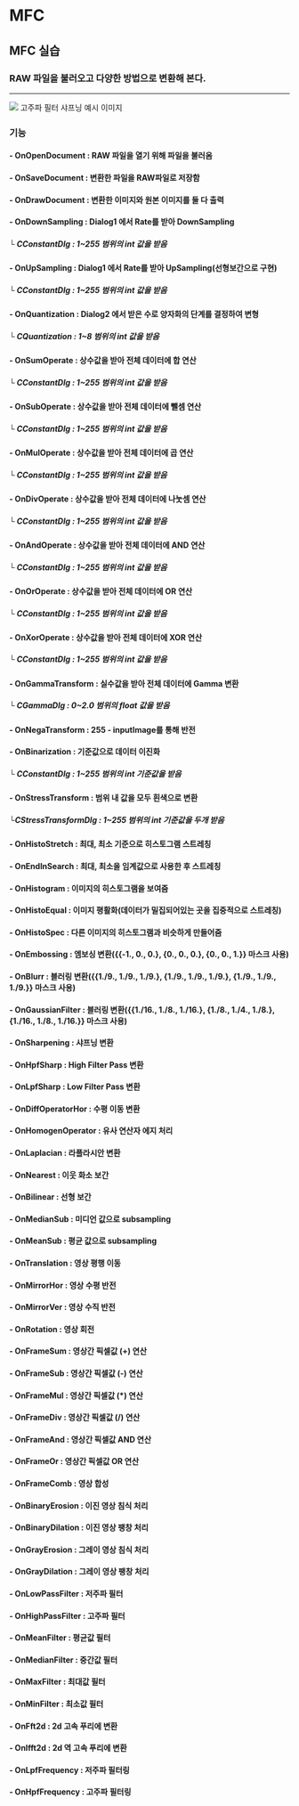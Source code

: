 # MFC

## MFC 실습
### RAW 파일을 불러오고 다양한 방법으로 변환해 본다.
***

<img src= "https://github.com/MinseongS/MFC_ImageProcessing/blob/main/ImageProcessingCapture.PNG">
고주파 필터 샤프닝 예시 이미지

### 기능
#### - OnOpenDocument : RAW 파일을 열기 위해 파일을 불러옴
#### - OnSaveDocument : 변환한 파일을 RAW파일로 저장함
#### - OnDrawDocument : 변환한 이미지와 원본 이미지를 둘 다 출력
#### - OnDownSampling : Dialog1 에서 Rate를 받아 DownSampling
##### └ CConstantDlg : 1~255 범위의 int 값을 받음
#### - OnUpSampling : Dialog1 에서 Rate를 받아 UpSampling(선형보간으로 구현)
##### └ CConstantDlg : 1~255 범위의 int 값을 받음
#### - OnQuantization : Dialog2 에서 받은 수로 양자화의 단계를 결정하여 변형
##### └ CQuantization : 1~8 범위의 int 값을 받음
#### - OnSumOperate : 상수값을 받아 전체 데이터에 합 연산
##### └ CConstantDlg : 1~255 범위의 int 값을 받음
#### - OnSubOperate : 상수값을 받아 전체 데이터에 뺄셈 연산
##### └ CConstantDlg : 1~255 범위의 int 값을 받음
#### - OnMulOperate : 상수값을 받아 전체 데이터에 곱 연산
##### └ CConstantDlg : 1~255 범위의 int 값을 받음
#### - OnDivOperate : 상수값을 받아 전체 데이터에 나눗셈 연산
##### └ CConstantDlg : 1~255 범위의 int 값을 받음
#### - OnAndOperate : 상수값을 받아 전체 데이터에 AND 연산
##### └ CConstantDlg : 1~255 범위의 int 값을 받음
#### - OnOrOperate : 상수값을 받아 전체 데이터에 OR 연산
##### └ CConstantDlg : 1~255 범위의 int 값을 받음
#### - OnXorOperate : 상수값을 받아 전체 데이터에 XOR 연산
##### └ CConstantDlg : 1~255 범위의 int 값을 받음
#### - OnGammaTransform : 실수값을 받아 전체 데이터에 Gamma 변환
##### └ CGammaDlg : 0~2.0 범위의 float 값을 받음
#### - OnNegaTransform : 255 - inputImage를 통해 반전
#### - OnBinarization : 기준값으로 데이터 이진화
##### └ CConstantDlg : 1~255 범위의 int 기준값을 받음
#### - OnStressTransform : 범위 내 값을 모두 흰색으로 변환
##### └CStressTransformDlg : 1~255 범위의 int 기준값을 두개 받음
#### - OnHistoStretch : 최대, 최소 기준으로 히스토그램 스트레칭
#### - OnEndInSearch : 최대, 최소을 임계값으로 사용한 후 스트레칭
#### - OnHistogram : 이미지의 히스토그램을 보여줌
#### - OnHistoEqual : 이미지 평활화(데이터가 밀집되어있는 곳을 집중적으로 스트레칭)
#### - OnHistoSpec : 다른 이미지의 히스토그램과 비슷하게 만들어줌
#### - OnEmbossing : 엠보싱 변환({{-1., 0., 0.}, {0., 0., 0.}, {0., 0., 1.}} 마스크 사용)
#### - OnBlurr : 블러링 변환({{1./9., 1./9., 1./9.}, {1./9., 1./9., 1./9.}, {1./9., 1./9., 1./9.}} 마스크 사용)
#### - OnGaussianFilter : 블러링 변환({{1./16., 1./8., 1./16.}, {1./8., 1./4., 1./8.}, {1./16., 1./8., 1./16.}} 마스크 사용)
#### - OnSharpening : 샤프닝 변환
#### - OnHpfSharp : High Filter Pass 변환
#### - OnLpfSharp : Low Filter Pass 변환
#### - OnDiffOperatorHor : 수평 이동 변환
#### - OnHomogenOperator : 유사 연산자 에지 처리
#### - OnLaplacian : 라플라시안 변환
#### - OnNearest : 이웃 화소 보간
#### - OnBilinear : 선형 보간
#### - OnMedianSub : 미디언 값으로 subsampling
#### - OnMeanSub : 평균 값으로 subsampling
#### - OnTranslation : 영상 평행 이동
#### - OnMirrorHor : 영상 수평 반전
#### - OnMirrorVer : 영상 수직 반전
#### - OnRotation : 영상 회전
#### - OnFrameSum : 영상간 픽셀값 (+) 연산
#### - OnFrameSub : 영상간 픽셀값 (-) 연산
#### - OnFrameMul : 영상간 픽셀값 (*) 연산
#### - OnFrameDiv : 영상간 픽셀값 (/) 연산
#### - OnFrameAnd : 영상간 픽셀값 AND 연산
#### - OnFrameOr : 영상간 픽셀값 OR 연산
#### - OnFrameComb : 영상 합성
#### - OnBinaryErosion : 이진 영상 침식 처리
#### - OnBinaryDilation : 이진 영상 팽창 처리
#### - OnGrayErosion : 그레이 영상 침식 처리
#### - OnGrayDilation : 그레이 영상 팽창 처리
#### - OnLowPassFilter : 저주파 필터
#### - OnHighPassFilter : 고주파 필터
#### - OnMeanFilter : 평균값 필터
#### - OnMedianFilter : 중간값 필터
#### - OnMaxFilter : 최대값 필터
#### - OnMinFilter : 최소값 필터
#### - OnFft2d : 2d 고속 푸리에 변환
#### - OnIfft2d : 2d 역 고속 푸리에 변환
#### - OnLpfFrequency : 저주파 필터링
#### - OnHpfFrequency : 고주파 필터링
